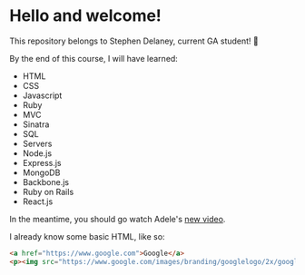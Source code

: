 # Hello and welcome!
This repository belongs to Stephen Delaney, current GA student! :school_satchel:

By the end of this course, I will have learned:
* HTML
* CSS
* Javascript
* Ruby
* MVC
* Sinatra
* SQL
* Servers
* Node.js
* Express.js
* MongoDB
* Backbone.js
* Ruby on Rails
* React.js

In the meantime, you should go watch Adele's [new video](https://youtu.be/YQHsXMglC9A).

I already know some basic HTML, like so:
````html
<a href="https://www.google.com">Google</a>
<p><img src="https://www.google.com/images/branding/googlelogo/2x/googlelogo_color_272x92dp.png">
